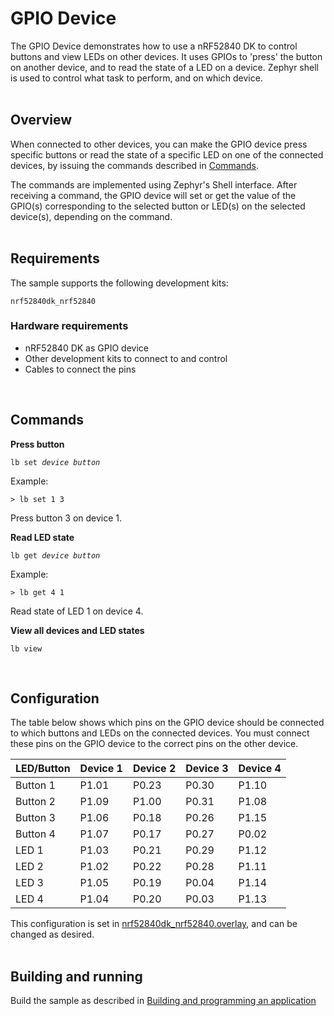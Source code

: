 # GPIO Device

The GPIO Device demonstrates how to use a nRF52840 DK to control buttons and view LEDs on other devices.
It uses GPIOs to 'press' the button on another device, and to read the state of a LED on a device. Zephyr shell is used to control what task to perform, and on which device.
<br>
<br>
## Overview

When connected to other devices, you can make the GPIO device press specific buttons or read the state of a specific LED on one of the connected devices, by issuing the commands described in [Commands](#commands). 

The commands are implemented using Zephyr's Shell interface. After receiving a command, the GPIO device will set or get the value of the GPIO(s) corresponding to the selected button or LED(s) on the selected device(s), depending on the command.
<br>
<br>
## Requirements
The sample supports the following development kits:

```
nrf52840dk_nrf52840
```
### Hardware requirements
- nRF52840 DK as GPIO device
- Other development kits to connect to and control
- Cables to connect the pins
<br>

## Commands

**Press button**

<pre><code>lb set <i>device</i> <i>button</i></pre></code>

Example:

```
> lb set 1 3
```

Press button 3 on device 1.

**Read LED state**

<pre><code>lb get <i>device</i> <i>button</i></pre></code>

Example:

```
> lb get 4 1
```

Read state of LED 1 on device 4.

**View all devices and LED states**

```
lb view
```
<br>

## Configuration

The table below shows which pins on the GPIO device should be connected to which buttons and LEDs on the connected devices. You must connect these pins on the GPIO device to the correct pins on the other device.

| LED/Button | Device 1 | Device 2 | Device 3 | Device 4 |
| --------- | --------- | --------- | --------- | --------- |
| Button 1  | P1.01  | P0.23  | P0.30  | P1.10  |
| Button 2  | P1.09  | P1.00  | P0.31  | P1.08  |
| Button 3  | P1.06  | P0.18  | P0.26  | P1.15  |
| Button 4  | P1.07  | P0.17  | P0.27  | P0.02  |
| LED 1  | P1.03  | P0.21  | P0.29  | P1.12  |
| LED 2  | P1.02  | P0.22  | P0.28  | P1.11  |
| LED 3  | P1.05  | P0.19  | P0.04  | P1.14  |
| LED 4  | P1.04  | P0.20  | P0.03  | P1.13  |

This configuration is set in [nrf52840dk_nrf52840.overlay](boards/nrf52840dk_nrf52840.overlay), and can be changed as desired.
<br>
<br>
## Building and running

Build the sample as described in [Building and programming an application](https://developer.nordicsemi.com/nRF_Connect_SDK/doc/1.8.0/nrf/gs_programming.html)

